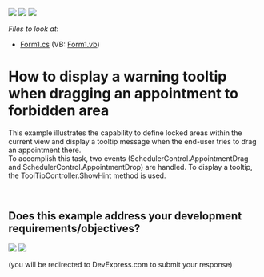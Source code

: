 <!-- default badges list -->
[![](https://img.shields.io/badge/Open_in_DevExpress_Support_Center-FF7200?style=flat-square&logo=DevExpress&logoColor=white)](https://supportcenter.devexpress.com/ticket/details/E1062)
[![](https://img.shields.io/badge/📖_How_to_use_DevExpress_Examples-e9f6fc?style=flat-square)](https://docs.devexpress.com/GeneralInformation/403183)
[![](https://img.shields.io/badge/💬_Leave_Feedback-feecdd?style=flat-square)](#does-this-example-address-your-development-requirementsobjectives)
<!-- default badges end -->
<!-- default file list -->
*Files to look at*:

* [Form1.cs](./CS/AptTooltipDrag/Form1.cs) (VB: [Form1.vb](./VB/AptTooltipDrag/Form1.vb))
<!-- default file list end -->
# How to display a warning tooltip when dragging an appointment to forbidden area


<p>This example illustrates the capability to define locked areas within the current view and display a tooltip message when the end-user tries to drag an appointment there.<br />
To accomplish this task, two events (SchedulerControl.AppointmentDrag and SchedulerControl.AppointmentDrop) are handled. To display a tooltip, the ToolTipController.ShowHint method is used.</p>

<br/>


<!-- feedback -->
## Does this example address your development requirements/objectives?

[<img src="https://www.devexpress.com/support/examples/i/yes-button.svg"/>](https://www.devexpress.com/support/examples/survey.xml?utm_source=github&utm_campaign=how-to-display-a-warning-tooltip-when-dragging-an-appointment-to-forbidden-area-e1062&~~~was_helpful=yes) [<img src="https://www.devexpress.com/support/examples/i/no-button.svg"/>](https://www.devexpress.com/support/examples/survey.xml?utm_source=github&utm_campaign=how-to-display-a-warning-tooltip-when-dragging-an-appointment-to-forbidden-area-e1062&~~~was_helpful=no)

(you will be redirected to DevExpress.com to submit your response)
<!-- feedback end -->
